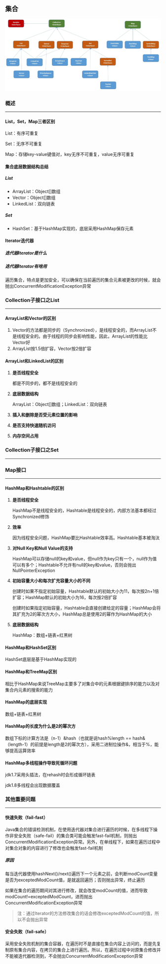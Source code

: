 ## 集合

![](https://raw.githubusercontent.com/whn961227/images/master/data/20200707220958.png)

### 概述

---

#### List，Set，Map三者区别

List：有序可重复

Set：无序不可重复

Map：存储key-value键值对，key无序不可重复，value无序可重复

#### 集合底层数据结构总结

##### List

* ArrayList：Object[]数组
* Vector：Object[]数组
* LinkedList：双向链表

##### Set

* HashSet：基于HashMap实现的，底层采用HashMap保存元素

#### Iterator迭代器

##### 迭代器Iterator是什么

##### 迭代器Iterator有啥用

遍历集合，特点是更加安全，可以确保在当前遍历的集合元素被更改的时候，就会抛出ConcurrentModificationException异常



### Collection子接口之List

---

#### ArrayList和Vector的区别

1. Vector的方法都是同步的（Synchronized），是线程安全的，而ArrayList不是线程安全的。由于线程的同步会影响性能，因此，ArrayList的性能比Vector好
2. ArrayList按1.5倍扩容，Vector按2倍扩容

#### ArrayList和LinkedList的区别

1. **是否线程安全**

   都是不同步的，都不是线程安全的

2. **底层数据结构**

   ArrayList：Object[]数组；LinkedList：双向链表

3. **插入和删除是否受元素位置的影响**

4. **是否支持快速随机访问**

5. **内存空间占用**



### Collection子接口之Set

---



### Map接口

---

#### HashMap和Hashtable的区别

1. **是否线程安全**

   HashMap不是线程安全的，Hashtable是线程安全的，内部方法基本都经过Synchronized修饰

2. **效率**

   因为线程安全问题，HashMap要比Hashtable效率高。Hashtable基本被淘汰

3. **对Null Key和Null Value的支持**

   HashMap可以存储null的key和value，但null作为key只有一个，null作为值可以有多个；Hashtable不允许有null的key和value，否则会抛出NullPointerException

4. **初始容量大小和每次扩充容量大小的不同**

   创建时如果不指定初始容量，Hashtable默认的初始大小为11，每次按2n+1倍扩容；HashMap默认的初始大小为16，每次按2倍扩容

   创建时如果指定初始容量，Hashtable会直接创建给定的容量；HashMap会将其扩充为2的幂次方大小，HashMap总是使用2的幂作为HashMap的大小

5. **底层数据结构**

   HashMap：数组+链表+红黑树

#### HashMap和HashSet区别

HashSet底层是基于HashMap实现的

#### HashMap和TreeMap区别

相比于HashMap来说TreeMap主要多了对集合中的元素根据键排序的能力以及对集合内元素的搜索的能力

#### HashMap的底层实现

 数组+链表+红黑树

#### HashMap的长度为什么是2的幂次方

数组下标的计算方法是（n-1）&hash（也就是说hash%length == hash&（length-1）的前提是length是2的幂次方），采用二进制位操作&，相当于%，能够提高运算效率

#### HashMap多线程操作导致死循环问题

jdk1.7采用头插法，在rehash时会形成循环链表

jdk1.8多线程会出现数据覆盖



### 其他重要问题

---

#### 快速失败（fail-fast）

Java集合的错误检测机制，在使用迭代器对集合进行遍历的时候，在多线程下操作非安全失败（safe-fail）的集合类可能会触发fast-fail机制，则抛出ConcurrentModificationException异常。另外，在单线程下，如果在遍历过程中对集合对象的内容进行了修改也会触发fast-fail机制

##### 原因

每当迭代器使用hashNext()/next()遍历下一个元素之前，会判断modCount变量是否为exceptedModCount值，是就返回遍历；否则抛出异常，终止遍历

如果在集合的遍历期间对其进行修改，就会改变modCount的值，进而导致modCount!=exceptedModCount，进而抛出ConcurrentModificationException异常

>注：通过Iterator的方法修改集合的话会修改exceptedModCount的值，所以不会抛出异常

#### 安全失败（fail-safe）

采用安全失败机制的集合容器，在遍历时不是直接在集合内容上访问的，而是先复制原有集合内容，在拷贝的集合上进行遍历。所以，在遍历过程中对原集合修改并不能被迭代器检测到，不会抛出ConcurrentModificationException异常